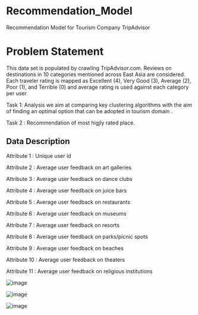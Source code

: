 # Recommendation_Model
Recommendation Model for Tourism Company TripAdvisor 

# Problem Statement
This data set is populated by crawling TripAdvisor.com. Reviews on destinations in 10 categories mentioned across East Asia are considered. Each traveler rating is mapped as Excellent (4), Very Good (3), Average (2), Poor (1), and Terrible (0) and average rating is used against each category per user.

Task 1:  Analysis we aim at comparing key clustering algorithms with the aim of finding an optimal option that can be adopted in tourism domain .

Task 2 : Recommendation of most higjly rated place.

## Data Description
Attribute 1 : Unique user id

Attribute 2 : Average user feedback on art galleries

Attribute 3 : Average user feedback on dance clubs

Attribute 4 : Average user feedback on juice bars

Attribute 5 : Average user feedback on restaurants

Attribute 6 : Average user feedback on museums

Attribute 7 : Average user feedback on resorts

Attribute 8 : Average user feedback on parks/picnic spots

Attribute 9 : Average user feedback on beaches

Attribute 10 : Average user feedback on theaters

Attribute 11 : Average user feedback on religious institutions

![image](https://user-images.githubusercontent.com/60821624/159128861-78924697-4d4e-45a2-8520-563fc87e3f96.png)

![image](https://user-images.githubusercontent.com/60821624/159128907-482f8a28-82f9-443a-97e0-231b0843398b.png)

![image](https://user-images.githubusercontent.com/60821624/159128951-62a2e796-d319-4215-9784-289245789c48.png)
